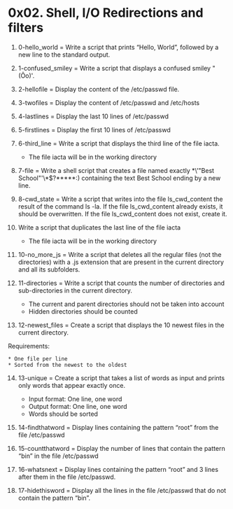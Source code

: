 # 0x02. Shell, I/O Redirections and filters

1. 0-hello_world = Write a script that prints “Hello, World”, followed by a new line to the standard output.
2. 1-confused_smiley = Write a script that displays a confused smiley "(Ôo)'.
3. 2-hellofile = Display the content of the /etc/passwd file.
4. 3-twofiles = Display the content of /etc/passwd and /etc/hosts
5. 4-lastlines = Display the last 10 lines of /etc/passwd
6. 5-firstlines = Display the first 10 lines of /etc/passwd
7. 6-third_line = Write a script that displays the third line of the file iacta.
	* The file iacta will be in the working directory
8. 7-file = Write a shell script that creates a file named exactly \*\\'"Best School"\'\\*$\?\*\*\*\*\*:) containing the text Best School ending by a new line.
9. 8-cwd_state = Write a script that writes into the file ls_cwd_content the result of the command ls -la. If the file ls_cwd_content already exists, it should be overwritten. If the file ls_cwd_content does not exist, create it.
10. Write a script that duplicates the last line of the file iacta
	* The file iacta will be in the working directory
11. 10-no_more_js = Write a script that deletes all the regular files (not the directories) with a .js extension that are present in the current directory and all its subfolders.
12. 11-directories = Write a script that counts the number of directories and sub-directories in the current directory.

	* The current and parent directories should not be taken into account
	* Hidden directories should be counted
13. 12-newest_files = Create a script that displays the 10 newest files in the current directory.

Requirements:

	* One file per line
	* Sorted from the newest to the oldest
14. 13-unique = Create a script that takes a list of words as input and prints only words that appear exactly once.


	* Input format: One line, one word
	* Output format: One line, one word
	* Words should be sorted
15. 14-findthatword = Display lines containing the pattern “root” from the file /etc/passwd
16. 15-countthatword = Display the number of lines that contain the pattern “bin” in the file /etc/passwd
17. 16-whatsnext = Display lines containing the pattern “root” and 3 lines after them in the file /etc/passwd.
18. 17-hidethisword = Display all the lines in the file /etc/passwd that do not contain the pattern “bin”.
